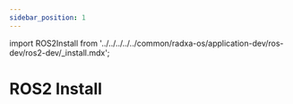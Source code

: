 ```yaml
---
sidebar_position: 1
---
```


import ROS2Install from '../../../../../common/radxa-os/application-dev/ros-dev/ros2-dev/\_install.mdx';

# ROS2 Install

<ROS2Install />
